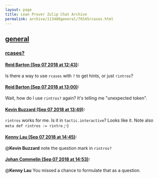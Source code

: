 ```yaml
---
layout: page
title: Lean Prover Zulip Chat Archive 
permalink: archive/113488general/76545rcases.html
---
```


## [general](index.html)
### [rcases?](76545rcases.html)

#### [Reid Barton (Sep 07 2018 at 12:43)](https://leanprover.zulipchat.com/#narrow/stream/113488-general/topic/rcases?/near/133502924):
Is there a way to use `rcases` with `?` to get hints, or just `rintros`?

#### [Reid Barton (Sep 07 2018 at 13:00)](https://leanprover.zulipchat.com/#narrow/stream/113488-general/topic/rcases?/near/133503552):
Wait, how do I use `rintros?` again? It's telling me "unexpected token".

#### [Kevin Buzzard (Sep 07 2018 at 13:49)](https://leanprover.zulipchat.com/#narrow/stream/113488-general/topic/rcases?/near/133505329):
`rintros` works for me. Is it in `tactic.interactive`? Looks like it. Note also `meta def rintros := rintro` ;-)

#### [Kenny Lau (Sep 07 2018 at 14:45)](https://leanprover.zulipchat.com/#narrow/stream/113488-general/topic/rcases?/near/133508220):
@**Kevin Buzzard** note the question mark in `rintros?`

#### [Johan Commelin (Sep 07 2018 at 14:53)](https://leanprover.zulipchat.com/#narrow/stream/113488-general/topic/rcases?/near/133508629):
@**Kenny Lau** You missed a chance to formulate that as a question.

